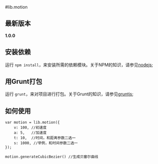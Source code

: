 #lib.motion

## 最新版本

**1.0.0**

## 安装依赖

运行 `npm install`，来安装所需的依赖模块。关于NPM的知识，请参见[nodejs](http://nodejs.org/);

## 用Grunt打包

运行 `grunt`，来对项目进行打包。关于Grunt的知识，请参见[gruntjs](http://gruntjs.com/);

## 如何使用

	var motion = lib.motion({
		v: 100, //初速度
		a: 5,	//加速度
		t: 10,	//时间，和距离参数二选一
		s: 1000, //举例，和时间参数二选一
	});

	motion.generateCubicBezier() //生成贝塞尔曲线